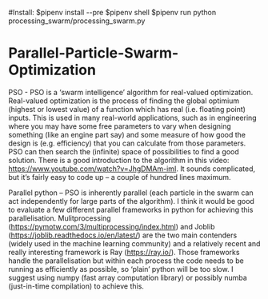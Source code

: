 #Install:
$pipenv install --pre
$pipenv shell
$pipenv run python processing_swarm/processing_swarm.py

# Parallel-Particle-Swarm-Optimization

PSO -
PSO is a ‘swarm intelligence’ algorithm for real-valued optimization. Real-valued optimization is the process of finding the global optimium (highest or lowest value) of a function which has real (i.e. floating point) inputs. This is used in many real-world applications, such as in engineering where you may have some free parameters to vary when designing something (like an engine part say) and some measure of how good the design is (e.g. efficiency) that you can calculate from those parameters. PSO can then search the (infinite) space of possibilities to find a good solution. There is a good introduction to the algorithm in this video: https://www.youtube.com/watch?v=JhgDMAm-imI. It sounds complicated, but it’s fairly easy to code up – a couple of hundred lines maximum.

Parallel python –
PSO is inherently parallel (each particle in the swarm can act independently for large parts of the algorithm). I think it would be good to evaluate a few different parallel frameworks in python for achieving this parallelisation. Mulitprocessing (https://pymotw.com/3/multiprocessing/index.html) and Joblib (https://joblib.readthedocs.io/en/latest/) are the two main contenders (widely used in the machine learning community) and a relatively recent and really interesting framework is Ray (https://ray.io/). Those frameworks handle the parallelisation but within each process the code needs to be running as efficiently as possible, so ‘plain’ python will be too slow. I suggest using numpy (fast array computation library) or possibly numba (just-in-time compilation) to achieve this.

